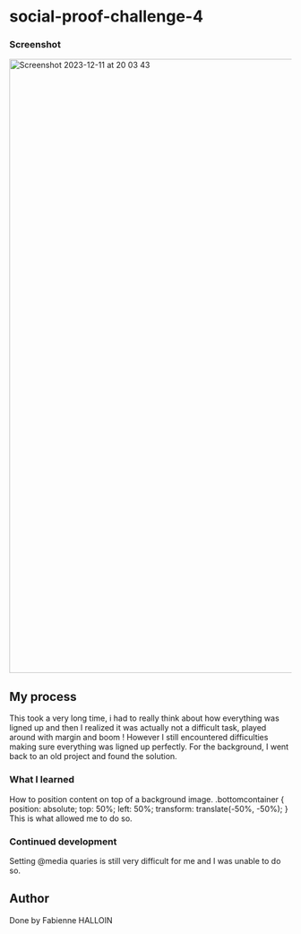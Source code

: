 # social-proof-challenge-4

### Screenshot
<img width="1096" alt="Screenshot 2023-12-11 at 20 03 43" src="https://github.com/Fab29012/social-proof-challenge-4/assets/101801681/655c0213-b4cc-45a6-9bab-00124b593441">

## My process
This took a very long time, i had to really think about how everything was ligned up and then I realized it was actually not a difficult task, played around with margin and boom ! However I still encountered difficulties making sure everything was ligned up perfectly. For the background, I went back to an old project and found the solution. 

### What I learned
How to position content on top of a background image. 
.bottomcontainer {
    position: absolute;
    top: 50%; 
    left: 50%; 
    transform: translate(-50%, -50%);
}
This is what allowed me to do so. 

### Continued development
Setting @media quaries is still very difficult for me and I was unable to do so. 

## Author
Done by Fabienne HALLOIN 

